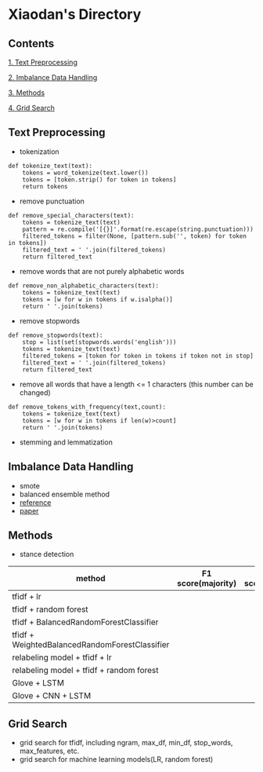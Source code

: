 # Xiaodan's Directory

## Contents
[1. Text Preprocessing](#Text-Preprocessing)

[2. Imbalance Data Handling](#Imbalance-Data-Handling)

[3. Methods](#Methods)

[4. Grid Search](#Grid-Search)


## Text Preprocessing
* tokenization
```
def tokenize_text(text):
    tokens = word_tokenize(text.lower())
    tokens = [token.strip() for token in tokens]
    return tokens
```
* remove punctuation
```
def remove_special_characters(text):
    tokens = tokenize_text(text)
    pattern = re.compile('[{}]'.format(re.escape(string.punctuation)))
    filtered_tokens = filter(None, [pattern.sub('', token) for token in tokens])
    filtered_text = ' '.join(filtered_tokens)
    return filtered_text
```
* remove words that are not purely alphabetic words
```
def remove_non_alphabetic_characters(text):
    tokens = tokenize_text(text)
    tokens = [w for w in tokens if w.isalpha()]
    return ' '.join(tokens)
```
* remove stopwords
```
def remove_stopwords(text):
    stop = list(set(stopwords.words('english')))
    tokens = tokenize_text(text)
    filtered_tokens = [token for token in tokens if token not in stop]
    filtered_text = ' '.join(filtered_tokens)
    return filtered_text
```
* remove all words that have a length <= 1 characters (this number can be changed)
```
def remove_tokens_with_frequency(text,count):
    tokens = tokenize_text(text)
    tokens = [w for w in tokens if len(w)>count]
    return ' '.join(tokens)
```
* stemming and lemmatization

## Imbalance Data Handling
* smote 
* balanced ensemble method
* [reference](https://imbalanced-learn.org/en/stable/ensemble.html)
* [paper](https://statistics.berkeley.edu/sites/default/files/tech-reports/666.pdf)


## Methods
* stance detection

| method |  F1 score(majority) | F1 score(minority) |
| ----------- | ----------- | ----------- | 
| tfidf + lr |  |
| tfidf + random forest | |
| tfidf + BalancedRandomForestClassifier | |
| tfidf + WeightedBalancedRandomForestClassifier | |
| relabeling model + tfidf + lr  | |
| relabeling model + tfidf + random forest | |
| Glove + LSTM | |
| Glove + CNN + LSTM | |


## Grid Search
* grid search for tfidf, including ngram, max_df, min_df, stop_words, max_features, etc.
* grid search for machine learning models(LR, random forest)







